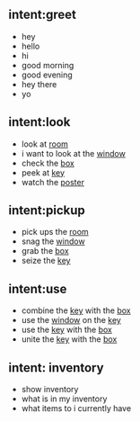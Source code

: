 ## intent:greet
- hey
- hello
- hi
- good morning
- good evening
- hey there
- yo

## intent:look
- look at [room](object)
- i want to look at the [window](object)
- check the [box](object)
- peek at [key](object)
- watch the [poster](object)

## intent:pickup
- pick ups the [room](object)
- snag the [window](object)
- grab the [box](object)
- seize the [key](object)

## intent:use
- combine the [key](object) with the [box](object)
- use the [window](object) on the [key](object)
- use the [key](object) with the [box](object)
- unite the [key](object) with the [box](object)

## intent: inventory
- show inventory
- what is in my inventory
- what items to i currently have